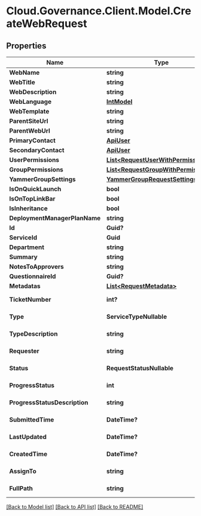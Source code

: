 # Cloud.Governance.Client.Model.CreateWebRequest
## Properties

Name | Type | Description | Notes
------------ | ------------- | ------------- | -------------
**WebName** | **string** |  | [optional] 
**WebTitle** | **string** |  | [optional] 
**WebDescription** | **string** |  | [optional] 
**WebLanguage** | [**IntModel**](IntModel.md) |  | [optional] 
**WebTemplate** | **string** |  | [optional] 
**ParentSiteUrl** | **string** |  | [optional] 
**ParentWebUrl** | **string** |  | [optional] 
**PrimaryContact** | [**ApiUser**](ApiUser.md) |  | [optional] 
**SecondaryContact** | [**ApiUser**](ApiUser.md) |  | [optional] 
**UserPermissions** | [**List&lt;RequestUserWithPermissions&gt;**](RequestUserWithPermissions.md) |  | [optional] 
**GroupPermissions** | [**List&lt;RequestGroupWithPermissions&gt;**](RequestGroupWithPermissions.md) |  | [optional] 
**YammerGroupSettings** | [**YammerGroupRequestSettings**](YammerGroupRequestSettings.md) |  | [optional] 
**IsOnQuickLaunch** | **bool** |  | [optional] 
**IsOnTopLinkBar** | **bool** |  | [optional] 
**IsInheritance** | **bool** |  | [optional] 
**DeploymentManagerPlanName** | **string** |  | [optional] 
**Id** | **Guid?** |  | [optional] 
**ServiceId** | **Guid** |  | [optional] 
**Department** | **string** |  | [optional] 
**Summary** | **string** |  | [optional] 
**NotesToApprovers** | **string** |  | [optional] 
**QuestionnaireId** | **Guid?** |  | [optional] 
**Metadatas** | [**List&lt;RequestMetadata&gt;**](RequestMetadata.md) |  | [optional] 
**TicketNumber** | **int?** |  | [optional] [readonly] 
**Type** | **ServiceTypeNullable** |  | [optional] [readonly] 
**TypeDescription** | **string** |  | [optional] [readonly] 
**Requester** | **string** |  | [optional] [readonly] 
**Status** | **RequestStatusNullable** |  | [optional] [readonly] 
**ProgressStatus** | **int** |  | [optional] [readonly] 
**ProgressStatusDescription** | **string** |  | [optional] [readonly] 
**SubmittedTime** | **DateTime?** |  | [optional] [readonly] 
**LastUpdated** | **DateTime?** |  | [optional] [readonly] 
**CreatedTime** | **DateTime?** |  | [optional] [readonly] 
**AssignTo** | **string** |  | [optional] [readonly] 
**FullPath** | **string** |  | [optional] [readonly] 

[[Back to Model list]](../README.md#documentation-for-models) [[Back to API list]](../README.md#documentation-for-api-endpoints) [[Back to README]](../README.md)

